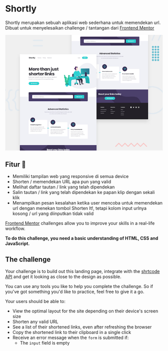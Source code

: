 # Shortly
Shortly merupakan sebuah aplikasi web sederhana untuk memendekan url.
Dibuat untuk menyelesaikan challenge / tantangan dari [Frontend Mentor](https://www.frontendmentor.io)

![Design preview for the Shortly URL shortening API coding challenge](./design/desktop-preview.jpg)

## Fitur 👋
- Memiliki tampilan web yang responsive di semua device
- Shorten / memendekan URL apa pun yang valid
- Melihat daftar tautan / link yang telah dipendekan
- Salin tautan / link yang telah dipendekan ke papan klip dengan sekali klik
- Menampilkan pesan kesalahan ketika user mencoba untuk memendekan url dengan menekan tombol Shorten It!, tetapi kolom input urlnya kosong / url yang diinputkan tidak valid

[Frontend Mentor](https://www.frontendmentor.io) challenges allow you to improve your skills in a real-life workflow.

**To do this challenge, you need a basic understanding of HTML, CSS and JavaScript.**

## The challenge

Your challenge is to build out this landing page, integrate with the [shrtcode API](https://app.shrtco.de/) and get it looking as close to the design as possible.

You can use any tools you like to help you complete the challenge. So if you've got something you'd like to practice, feel free to give it a go.

Your users should be able to:

- View the optimal layout for the site depending on their device's screen size
- Shorten any valid URL
- See a list of their shortened links, even after refreshing the browser
- Copy the shortened link to their clipboard in a single click
- Receive an error message when the `form` is submitted if:
  - The `input` field is empty


